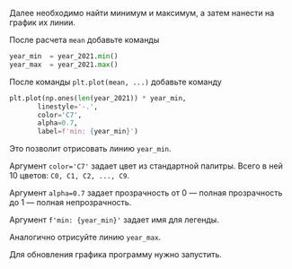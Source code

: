 Далее необходимо найти минимум и максимум, а затем нанести на график их линии.

После расчета `mean` добавьте команды

```python
year_min  = year_2021.min()
year_max  = year_2021.max()
```

После команды `plt.plot(mean, ...)` добавьте команду

```python
plt.plot(np.ones(len(year_2021)) * year_min,
       linestyle='-.',
       color='C7',
       alpha=0.7,
       label=f'min: {year_min}')
```

Это позволит отрисовать линию `year_min`.

Аргумент `color='C7'` задает цвет из стандартной палитры. Всего в ней 10 цветов: `C0, C1, C2, ..., C9`.

Аргумент `alpha=0.7` задает прозрачность от 0 — полная прозрачность до 1 — полная непрозрачность.

Аргумент `f'min: {year_min}'` задает имя для легенды.

Аналогично отрисуйте линию `year_max`.


Для обновления графика программу нужно запустить.
